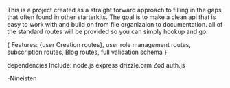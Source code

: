 This is a project created as a straight forward approach to filling in the gaps that often found
in other starterkits. The goal is to make a clean api that is easy to work with and build on from file organizaion
to documentation. all of the standard routes will be provided so you can simply hookup and go. 

{
Features:
{user Creation routes},
user role management routes,
subscription routes,
Blog routes,
full validation schema
} 

dependencies Include: 
  node.js
  express
  drizzle.orm
  Zod
  auth.js




-Nineisten 
